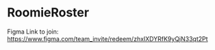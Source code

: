 # RoomieRoster

Figma Link to join: https://www.figma.com/team_invite/redeem/zhxIXDYRfK9yQjN33qt2Pt
